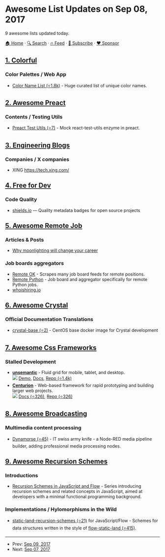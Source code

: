# Awesome List Updates on Sep 08, 2017

9 awesome lists updated today.

[🏠 Home](/README.md) · [🔍 Search](https://www.trackawesomelist.com/search/) · [🔥 Feed](https://www.trackawesomelist.com/rss.xml) · [📮 Subscribe](https://trackawesomelist.us17.list-manage.com/subscribe?u=d2f0117aa829c83a63ec63c2f&id=36a103854c) · [❤️  Sponsor](https://github.com/sponsors/theowenyoung)



## [1. Colorful](/content/Siddharth11/Colorful/README.md)

### Color Palettes / Web App

*   [Color Name List (⭐1.8k)](https://github.com/meodai/color-names/) - Huge curated list of unique color names.

## [2. Awesome Preact](/content/preactjs/awesome-preact/README.md)

### Contents / Testing Utils

*   [Preact Test Utils (⭐7)](https://github.com/windyGex/preact-test-utils) - Mock react-test-utils enzyme in preact.

## [3. Engineering Blogs](/content/kilimchoi/engineering-blogs/README.md)

### Companies / X companies

*   XING <https://tech.xing.com/>

## [4. Free for Dev](/content/ripienaar/free-for-dev/README.md)

### Code Quality

*   [shields.io](https://shields.io) — Quality metadata badges for open source projects

## [5. Awesome Remote Job](/content/lukasz-madon/awesome-remote-job/README.md)

### Articles & Posts

*   [Why moonlighting will change your career](https://blog.landing.jobs/why-moonlighting-will-change-your-career-7e8aac3dc25f)

### Job boards aggregators

*   [Remote OK](https://remoteok.io/) - Scrapes many job board feeds for remote positions.
*   [Remote Python](https://www.remotepython.com/) - Job board and aggregator specifically for remote Python jobs.
*   [whoishiring.io](https://whoishiring.io/#!/search/19.41/-43.14/2/?remote=true)

## [6. Awesome Crystal](/content/veelenga/awesome-crystal/README.md)

### Official Documentation Translations

*   [crystal-base (⭐2)](https://github.com/ruivieira/crystal-base) - CentOS base docker image for Crystal development

## [7. Awesome Css Frameworks](/content/troxler/awesome-css-frameworks/README.md)

### Stalled Development

*   [**unsemantic**](https://unsemantic.com) - Fluid grid for mobile, tablet, and desktop.\
    ![](https://img.shields.io/github/stars/nathansmith/unsemantic.svg?style=social\&label=Star)
    [Demo](https://unsemantic.com/demo-responsive),
    [Docs](https://unsemantic.com/css-documentation),
    [Repo (⭐1.4k)](https://github.com/nathansmith/unsemantic)
*   [**Centurion**](https://www.centurionframework.com) - Web-based framework for rapid prototyping and building larger web projects.\
    ![](https://img.shields.io/github/stars/justinhough/Centurion.svg?style=social\&label=Star)
    [Docs (⭐326)](https://github.com/justinhough/Centurion/blob/master/DOCUMENTATION.md),
    [Repo (⭐326)](https://github.com/justinhough/Centurion)

## [8. Awesome Broadcasting](/content/ebu/awesome-broadcasting/README.md)

### Multimedia content processing

*   [Dynamorse (⭐45)](https://github.com/Streampunk/node-red-contrib-dynamorse-core) - IT swiss army knife - a Node-RED media pipeline builder, adding professional media processing nodes.

## [9. Awesome Recursion Schemes](/content/passy/awesome-recursion-schemes/README.md)

### Introductions

*   [Recursion Schemes in JavaScript and Flow](https://medium.com/@JosephJnk/recursion-schemes-in-javascript-and-flow-with-static-land-recursision-schemes-97cf10599fb7) -
    Series introducing recursion schemes and related concepts in JavaScript,
    aimed at developers with a minimal functional programming background.

### Implementations / Hylomorphisms in the Wild

*   [static-land-recursion-schemes (⭐21)](https://github.com/JosephJNK/static-land-recursion-schemes) for JavaScript/Flow -
    Schemes for data structures written in the style of [flow-static-land (⭐415)](https://github.com/gcanti/flow-static-land).

---

- Prev: [Sep 09, 2017](/content/2017/09/09/README.md)
- Next: [Sep 07, 2017](/content/2017/09/07/README.md)